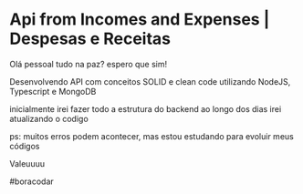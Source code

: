 # Api from Incomes and Expenses | Despesas e Receitas


Olá pessoal tudo na paz? espero que sim!

Desenvolvendo API com conceitos SOLID e clean code utilizando NodeJS, Typescript e MongoDB


inicialmente irei fazer todo a estrutura do backend
ao longo dos dias irei atualizando o codigo


ps: muitos erros podem acontecer, mas estou estudando para evoluir meus códigos 


Valeuuuu

#boracodar
